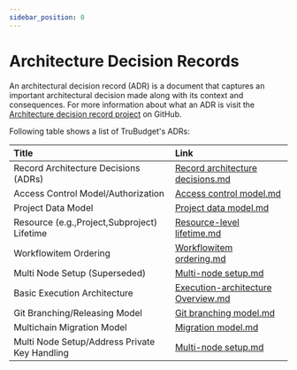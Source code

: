 ```yaml
---
sidebar_position: 0
---
```


# Architecture Decision Records

An architectural decision record (ADR) is a document that captures an important architectural decision made along with its context and consequences.
For more information about what an ADR is visit the [Architecture decision record project](https://github.com/joelparkerhenderson/architecture_decision_record) on GitHub.

Following table shows a list of TruBudget's ADRs:

| Title                                         | Link                                                                            |
| :-------------------------------------------- | :------------------------------------------------------------------------------ |
| Record Architecture Decisions (ADRs)          | [Record architecture decisions.md](./0001-record-architecture-decisions.md)     |
| Access Control Model/Authorization            | [Access control model.md](./0002-access-control-model.md)                       |
| Project Data Model                            | [Project data model.md ](./0003-project-data-model.md)                          |
| Resource (e.g.,Project,Subproject) Lifetime   | [Resource-level lifetime.md](./0004-resource-level-lifetime.md)               |
| Workflowitem Ordering                         | [Workflowitem ordering.md](./0005-workflowitem-ordering.md)                     |
| Multi Node Setup (Superseded)                 | [Multi-node setup.md](./0006-multi-node-setup.md)                               |
| Basic Execution Architecture                  | [Execution-architecture Overview.md](./0007-execution-architecture-overview.md) |
| Git Branching/Releasing Model                 | [Git branching model.md](./0008-git-branching-model.md)                         |
| Multichain Migration Model                    | [Migration model.md](./0009-migration-model.md)                                 |
| Multi Node Setup/Address Private Key Handling | [Multi-node setup.md](./0010-multi-node-setup-and-user-management.md)           |
